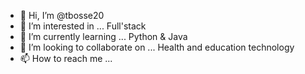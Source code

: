 - 👋 Hi, I’m @tbosse20
- 👀 I’m interested in ... Full'stack
- 🌱 I’m currently learning ... Python & Java
- 💞️ I’m looking to collaborate on ... Health and education technology
- 📫 How to reach me ... 

<!---
tbosse20/tbosse20 is a ✨ special ✨ repository because its `README.md` (this file) appears on your GitHub profile.
You can click the Preview link to take a look at your changes.
--->
